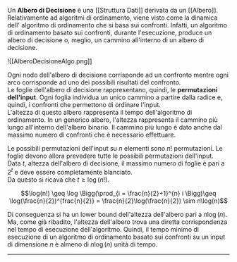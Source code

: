 Un **Albero di Decisione** è una [[Struttura Dati]] derivata da un [[Albero]]. Relativamente ad algoritmi di ordinamento, viene visto come la dinamica dell' algoritmo di ordinamento che si basa sui confronti. Infatti, un algoritmo di ordinamento basato sui confronti, durante l'esecuzione, produce un albero di decisione o, meglio, un cammino all'interno di un albero di decisione.

![[AlberoDecisioneAlgo.png]]

Ogni nodo dell'albero di decisione corrisponde ad un confronto mentre ogni arco corrisponde ad uno dei possibili risultati del confronto.<br />
Le foglie dell'albero di decisione rappresentano, quindi, le **permutazioni dell'input**. Ogni foglia individua un unico cammino a partire dalla radice e, quindi, i confronti che permettono di ordinare l'input.<br />
L'altezza di questo albero rappresenta il tempo dell'algoritmo di ordinamento. In un generico albero, l'altezza rappresenta il cammino più lungo all'interno dell'albero binario. Il cammino più lungo è dato anche dal massimo numero di confronti che è necessario effettuare.<br />

Le possibili permutazioni dell'input su $n$ elementi sono $n!$ permutazioni. Le foglie devono allora prevedere tutte le possibili permutazioni dell'input.<br />
Data $t$, altezza dell'albero di decisione, il massimo numero di foglie è pari a $2^t$ e deve essere completamente blanciato.<br />
Da questo si ricava che $t \geq \log(n!)$.<br />

$$\log(n!) \geq \log \Bigg(\prod_{i = \frac{n}{2}+1}^{n} i \Bigg)\geq \log(\frac{n}{2})^{frac{n}{2}} = \frac{n}{2}\log(\frac{n}{2}) \sim n\log(n)$$

Di conseguenza si ha un lower bound dell'altezza dell'albero pari a $n\log(n)$. Ma, come già ribadito, l'altezza dell'albero trova una diretta corrispondenza nel tempo di esecuzione dell'algoritmo. Quindi, il tempo minimo di esecuzione di un algoritmo di ordinamento basato sui confronti su un input di dimensione $n$ è almeno di $n\log(n)$ unità di tempo.

--------------------------------------------------------------